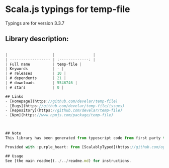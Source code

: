 
# Scala.js typings for temp-file

Typings are for version 3.3.7

## Library description:
```typescript export function getTempName(prefix?: string | null | undefined): string;

|                    |                 |
| ------------------ | :-------------: |
| Full name          | temp-file |
| Keywords           | - |
| # releases         | 10 |
| # dependents       | 21 |
| # downloads        | 5546746 |
| # stars            | 0 |

## Links
- [Homepage](https://github.com/develar/temp-file)
- [Bugs](https://github.com/develar/temp-file/issues)
- [Repository](https://github.com/develar/temp-file)
- [Npm](https://www.npmjs.com/package/temp-file)
    


## Note
This library has been generated from typescript code from first party type definitions.

Provided with :purple_heart: from [ScalablyTyped](https://github.com/oyvindberg/ScalablyTyped)

## Usage
See [the main readme](../../readme.md) for instructions.


